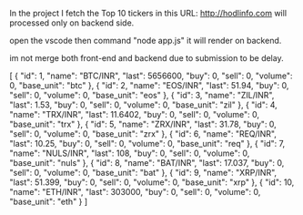 In the project I fetch the Top 10 tickers in this URL: http://hodlinfo.com  will processed only on backend side.

open the vscode then command "node app.js" it will render on backend.


im not merge both front-end and backend due to submission to be delay.


[
    {
        "id": 1,
        "name": "BTC/INR",
        "last": 5656600,
        "buy": 0,
        "sell": 0,
        "volume": 0,
        "base_unit": "btc"
    },
    {
        "id": 2,
        "name": "EOS/INR",
        "last": 51.94,
        "buy": 0,
        "sell": 0,
        "volume": 0,
        "base_unit": "eos"
    },
    {
        "id": 3,
        "name": "ZIL/INR",
        "last": 1.53,
        "buy": 0,
        "sell": 0,
        "volume": 0,
        "base_unit": "zil"
    },
    {
        "id": 4,
        "name": "TRX/INR",
        "last": 11.6402,
        "buy": 0,
        "sell": 0,
        "volume": 0,
        "base_unit": "trx"
    },
    {
        "id": 5,
        "name": "ZRX/INR",
        "last": 31.78,
        "buy": 0,
        "sell": 0,
        "volume": 0,
        "base_unit": "zrx"
    },
    {
        "id": 6,
        "name": "REQ/INR",
        "last": 10.25,
        "buy": 0,
        "sell": 0,
        "volume": 0,
        "base_unit": "req"
    },
    {
        "id": 7,
        "name": "NULS/INR",
        "last": 108,
        "buy": 0,
        "sell": 0,
        "volume": 0,
        "base_unit": "nuls"
    },
    {
        "id": 8,
        "name": "BAT/INR",
        "last": 17.037,
        "buy": 0,
        "sell": 0,
        "volume": 0,
        "base_unit": "bat"
    },
    {
        "id": 9,
        "name": "XRP/INR",
        "last": 51.399,
        "buy": 0,
        "sell": 0,
        "volume": 0,
        "base_unit": "xrp"
    },
    {
        "id": 10,
        "name": "ETH/INR",
        "last": 303000,
        "buy": 0,
        "sell": 0,
        "volume": 0,
        "base_unit": "eth"
    }
]
